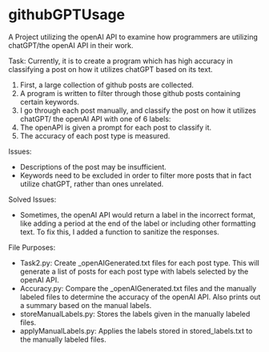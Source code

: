 # githubGPTUsage
A Project utilizing the openAI API to examine how programmers are utilizing chatGPT/the openAI API in their work.

Task: Currently, it is to create a program which has high accuracy in classifying a post on how it utilizes chatGPT based on its text. 
1. First, a large collection of github posts are collected.
2. A program is written to filter through those github posts containing certain keywords.
3. I go through each post manually, and classify the post on how it utilizes chatGPT/ the openAI API with one of 6 labels: 
4. The openAPI is given a prompt for each post to classify it.
5. The accuracy of each post type is measured.

Issues: 
- Descriptions of the post may be insufficient.
- Keywords need to be excluded in order to filter more posts that in fact utilize chatGPT, rather than ones unrelated. 

Solved Issues:
- Sometimes, the openAI API would return a label in the incorrect format, like adding a period at the end of the label or including other formatting text. To fix this, I added a function to sanitize the responses.


File Purposes:
- Task2.py: Create _openAIGenerated.txt files for each post type. This will generate a list of posts for each post type with labels selected by the openAI API.
- Accuracy.py: Compare the _openAIGenerated.txt files and the manually labeled files to determine the accuracy of the openAI API. Also prints out a summary based on the manual labels.
- storeManualLabels.py: Stores the labels given in the manually labeled files.
- applyManualLabels.py: Applies the labels stored in stored_labels.txt to the manually labeled files. 
